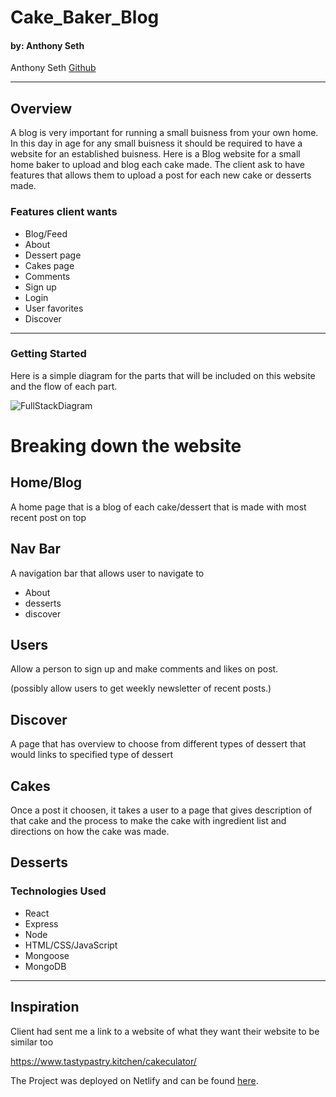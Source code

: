 # Cake_Baker_Blog

#### by: Anthony Seth

Anthony Seth [Github](https://github.com/Anthonyvseth) 
***
## Overview

A blog is very important for running a small buisness from your own home. In this day in age for any small buisness it should be required to have a website for an established buisness. Here is a Blog website for a small home baker to upload and blog each cake made. The client ask to have features that allows them to upload a post for each new cake or desserts made. 

### Features client wants

* Blog/Feed
* About 
* Dessert page
* Cakes page
* Comments
* Sign up
* Login 
* User favorites
* Discover

 *** 
 ### Getting Started

Here is a simple diagram for the parts that will be included on this website and the flow of each part.

![FullStackDiagram](./assets/FullStackDiagram.png)

# Breaking down the website

## Home/Blog
 A home page that is a blog of each cake/dessert that is made with most recent post on top

## Nav Bar
A navigation bar that allows user to navigate to 
* About
* desserts
* discover 

## Users

Allow a person to sign up and make comments and likes on post.

(possibly allow users to get weekly newsletter of recent posts.)

## Discover 

A page that has overview to choose from different types of dessert that would links to specified type of dessert

## Cakes

Once a post it choosen, it takes a user to a page that gives description of that cake and the process to make the cake with ingredient list and directions on how the cake was made.

## Desserts



### Technologies Used

* React
* Express
* Node
* HTML/CSS/JavaScript
* Mongoose
* MongoDB

*** 

 ## Inspiration 
  
Client had sent me a link to a website of what they want their website to be similar too

https://www.tastypastry.kitchen/cakeculator/





The Project was deployed on Netlify and can be found
[here](netlify.project).